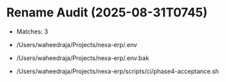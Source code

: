# Rename Audit (2025-08-31T0745)

- Matches: 3

- /Users/waheedraja/Projects/nexa-erp/.env
- /Users/waheedraja/Projects/nexa-erp/.env.bak
- /Users/waheedraja/Projects/nexa-erp/scripts/ci/phase4-acceptance.sh